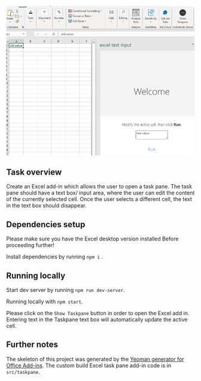 ![img.png](assets/add-in-screenshot.png)

## Task overview

Create an Excel add-in which allows the user to open a task pane. The task pane 
should have a text box/ input area, where the user can edit the content of the currently selected cell. 
Once the user selects a different cell, the text in the text box should disappear.

## Dependencies setup
Please make sure you have the Excel desktop version installed Before proceeding further!

Install dependencies by running `npm i` .


## Running locally
Start dev server by running `npm run dev-server`.

Running locally with `npm start`.

Please click on the `Show Taskpane` button in order to open the Excel add in.
Entering text in the Taskpane text box will automatically update the active cell. 

## Further notes

The skeleton of this project was generated by the [Yeoman generator for Office Add-ins](https://github.com/OfficeDev/generator-office). 
The custom build Excel task pane add-in code is in `src/taskpane`.